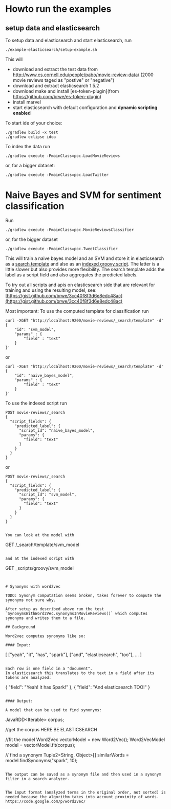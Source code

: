 # Howto run the examples

## setup data and elasticsearch

To setup data and elasticsearch and start elasticsearch, run 

```
./example-elasticsearch/setup-example.sh
```

This will 

- download and extract the test data from http://www.cs.cornell.edu/people/pabo/movie-review-data/ (2000 movie reviews taged as "postive" or "negative")
- download and extract elasticsearch 1.5.2
- download make and install [es-token-plugin](from https://github.com/brwe/es-token-plugin)
- install marvel
- start elasticsearch with default configuration and __dynamic scripting enabled__


To start ide of your choice:

```
./gradlew build -x test
./gradlew eclipse idea
```


To index the data run 

```
./gradlew execute -PmainClass=poc.LoadMovieReviews
```

or, for a bigger dataset:

```
./gradlew execute -PmainClass=poc.LoadTwitter
```


# Naive Bayes and SVM for sentiment classification

Run
 
```
./gradlew execute -PmainClass=poc.MovieReviewsClassifier

```

or, for the bigger dataset

 
```
./gradlew execute -PmainClass=poc.TweetClassifier

```

This will train a naive bayes model and an SVM and store it in elasticsearch as a [search template](https://www.elastic.co/guide/en/elasticsearch/reference/master/search-template.html) and also as an [indexed groovy script](https://www.elastic.co/guide/en/elasticsearch/reference/current/modules-scripting.html#_indexed_scripts). The latter is a little slower but also provides more flexibility. The search template adds the label as a script field and also aggregates the predicted labels.


To try out all scripts and apis on elasticsearch side that are relevant for training and using the resulting model, see: [https://gist.github.com/brwe/3cc40f8f3d6e8edc48ac](https://gist.github.com/brwe/3cc40f8f3d6e8edc48ac)


Most important: To use the computed template for classification run

```
curl -XGET "http://localhost:9200/movie-reviews/_search/template" -d'
{
    "id": "svm_model",
    "params" : {
        "field" : "text"
    }
}'
```
or

```
curl -XGET "http://localhost:9200/movie-reviews/_search/template" -d'
{
    "id": "naive_bayes_model",
    "params" : {
        "field" : "text"
    }
}'
```

To use the indexed script run

```
POST movie-reviews/_search
{
  "script_fields": {
    "predicted_label": {
      "script_id": "naive_bayes_model",
      "params": {
        "field": "text"
      }
    }
  }
}
```

or 

```
POST movie-reviews/_search
{
  "script_fields": {
    "predicted_label": {
      "script_id": "svm_model",
      "params": {
        "field": "text"
      }
    }
  }
}


You can look at the model with

```
GET /_search/template/svm_model
```

and at the indexed script with

```
GET _scripts/groovy/svm_model
```

 
# Synonyms with word2vec

TODO: Synonym computation seems broken, takes forever to compute the synonyms not sure why.

After setup as described above run the test `SynonymsWithWord2Vec.synonymsInMovieReviews()` which computes synonyms and writes them to a file. 

## Background

Word2vec computes synonyms like so:

#### Input: 

```
[ ["yeah", "it", "has", "spark"],
  ["and", "elasticsearch", "too"],
  ...
]
```

Each row is one field in a "document".
In elasticsearch this translates to the text in a field after its tokens are analyzed:

```
{
	"field": "Yeah! It has Spark!"
},
{
	"field": "And elasticsearch TOO!"
}
```

#### Output:

A model that can be used to find synonyms:

```
JavaRDD<Iterable<String>> corpus;

//get the corpus
HERE BE ELASTICSEARCH

//fit the model
Word2Vec vectorModel = new Word2Vec();
Word2VecModel model = vectorModel.fit(corpus);

// find a synonym
Tuple2<String, Object>[] similarWords = model.findSynonyms("spark", 10);
```

The output can be saved as a synonym file and then used in a synonym filter in a search analyzer.


The input format (analyzed terms in the original order, not sorted) is needed because the algorithm takes into account proximity of words. 
https://code.google.com/p/word2vec/








